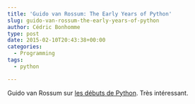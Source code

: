```yaml
---
title: 'Guido van Rossum: The Early Years of Python'
slug: guido-van-rossum-the-early-years-of-python
author: Cédric Bonhomme
type: post
date: 2015-02-10T20:43:38+00:00
categories:
  - Programming
tags:
  - python

---
```

Guido van Rossum sur [les débuts de Python][1]. Très intéressant.

 [1]: https://www.youtube.com/watch?v=xLVxoz-mQFs
